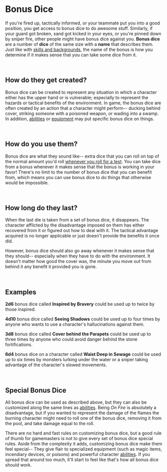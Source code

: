 # Bonus Dice

If you're fired up, tactically informed, or your teammate put you into a good position, you get access to bonus dice to do awesome stuff. Similarly, if your guard got broken, sand got kicked in your eyes, or you're pinned down by sniper fire, other people might have bonus dice against you. **Bonus dice** are a number of **dice** of the same size with a **name** that describes them. Just like with [skills and backgrounds](../character/backgrounds.md), the name of the bonus is how you determine if it makes sense that you can take some dice from it.

<br/>

## How do they get created?

Bonus dice can be created to represent any situation in which a character either has the upper hand or is vulnerable; especially to represent the hazards or tactical benefits of the environment. In game, the bonus dice are often created by an action that a character might perform-- ducking behind cover, striking someone with a poisoned weapon, or wading into a swamp. In addition, [abilities](../character/abilities.md) or [equipment](../character/equipment.md) may put specific bonus dice on things.

<br/>

## How do you use them?

Bonus dice are what they sound like-- extra dice that you can roll on top of the normal amount you'd roll [whenever you roll for a test](tests.md#Resolving-Tests). You can take dice from a bonus whenever it makes sense that the bonus is working in your favor! There's no limit to the number of bonus dice that you can benefit from, which means you can use bonus dice to do things that otherwise would be impossible.

<br/>

## How long do they last?

When the last die is taken from a set of bonus dice, it disappears. The character afflicted by the disadvantage imposed on them has either recovered from it or figured out how to deal with it. The tactical advantage acquired is no longer applicable or just doesn't provide the benefits it once did.

However, bonus dice should also go away whenever it makes sense that they should-- especially when they have to do with the environment. It doesn't matter how good the cover was, the minute you move out from behind it any benefit it provided you is gone.

<br/>

## Examples

**2d6** bonus dice called **Inspired by Bravery** could be used up to twice by those inspired.

**4d10** bonus dice called **Seeing Shadows** could be used up to four times by anyone who wants to use a character's hallucinations against them.

**3d8** bonus dice called **Cover behind the Parapets** could be used up to three times by anyone who could avoid danger behind the stone fortifications.

**6d4** bonus dice on a character called **Waist Deep in Sewage** could be used up to six times by monsters lurking under the water or a sniper taking advantage of the character's slowed movements.

<br/>

## Special Bonus Dice

All bonus dice can be used as described above, but they can also be customized along the same lines as [abilities](../character/abilities.md). Being _On Fire_ is absolutely a disadvantage, but if you wanted to represent the damage of the flames the burning character might need to roll one of the bonus dice, removing it from the pool, and take damage equal to the roll.

There are no hard and fast rules on customizing bonus dice, but a good rule of thumb for gamemasters is not to give every set of bonus dice special rules. Aside from the complexity it adds, customizing bonus dice make them feel special-- They give flair to specialized equipment (such as magic items, incendiary devices, or poisons) and powerful character [abilities](../character/abilities.md). If you spread that around too much, it'll start to feel like that's how all bonus dice should work.

<br/>